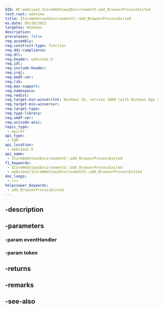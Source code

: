 ```yaml
---
UID: NF:webview2.ICoreWebView2Environment5.add_BrowserProcessExited
tech.root: webview
title: ICoreWebView2Environment5::add_BrowserProcessExited
ms.date: 09/20/2022
targetos: Windows
description: 
prerelease: false
req.assembly: 
req.construct-type: function
req.ddi-compliance: 
req.dll: 
req.header: webview2.h
req.idl: 
req.include-header: 
req.irql: 
req.kmdf-ver: 
req.lib: 
req.max-support: 
req.namespace: 
req.redist: 
req.target-min-winverclnt: Windows 10, version 1809 (with Windows App SDK 1.1 or later)
req.target-min-winversvr: 
req.target-type: 
req.type-library: 
req.umdf-ver: 
req.unicode-ansi: 
topic_type:
 - apiref
api_type:
 - COM
api_location:
 - webview2.h
api_name:
 - ICoreWebView2Environment5::add_BrowserProcessExited
f1_keywords:
 - ICoreWebView2Environment5::add_BrowserProcessExited
 - webview2/ICoreWebView2Environment5::add_BrowserProcessExited
dev_langs:
 - c++
helpviewer_keywords:
 - add_BrowserProcessExited
---
```


## -description

## -parameters

### -param eventHandler

### -param token

## -returns

## -remarks

## -see-also

